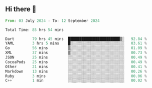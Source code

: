 ## Hi there 👋

<!--START_SECTION:waka-->

```rust
From: 03 July 2024 - To: 12 September 2024

Total Time: 85 hrs 54 mins

Dart        79 hrs 45 mins  ███████████████████████▒░   92.84 %
YAML        3 hrs 5 mins    █░░░░░░░░░░░░░░░░░░░░░░░░   03.61 %
Go          56 mins         ▒░░░░░░░░░░░░░░░░░░░░░░░░   01.09 %
XML         37 mins         ▒░░░░░░░░░░░░░░░░░░░░░░░░   00.73 %
JSON        25 mins         ░░░░░░░░░░░░░░░░░░░░░░░░░   00.49 %
CocoaPods   25 mins         ░░░░░░░░░░░░░░░░░░░░░░░░░   00.49 %
Other       21 mins         ░░░░░░░░░░░░░░░░░░░░░░░░░   00.41 %
Markdown    13 mins         ░░░░░░░░░░░░░░░░░░░░░░░░░   00.26 %
Ruby        3 mins          ░░░░░░░░░░░░░░░░░░░░░░░░░   00.06 %
C++         1 min           ░░░░░░░░░░░░░░░░░░░░░░░░░   00.02 %
```

<!--END_SECTION:waka-->

<!--
**mathiskakal/mathiskakal** is a ✨ _special_ ✨ repository because its `README.md` (this file) appears on your GitHub profile.

Here are some ideas to get you started:

- 🔭 I’m currently working on ...
- 🌱 I’m currently learning ...
- 👯 I’m looking to collaborate on ...
- 🤔 I’m looking for help with ...
- 💬 Ask me about ...
- 📫 How to reach me: ...
- 😄 Pronouns: ...
- ⚡ Fun fact: ...
-->
